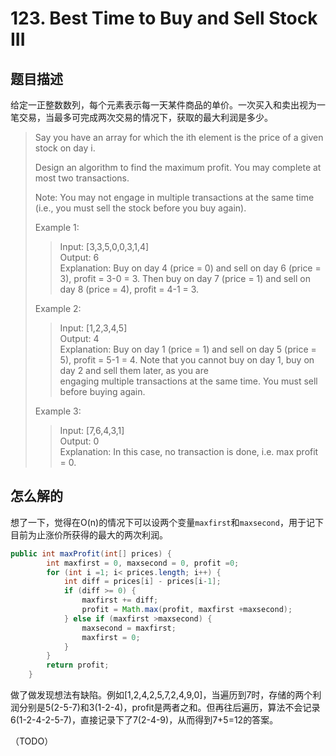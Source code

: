 # 123. Best Time to Buy and Sell Stock III

## 题目描述

给定一正整数数列，每个元素表示每一天某件商品的单价。一次买入和卖出视为一笔交易，当最多可完成两次交易的情况下，获取的最大利润是多少。

>Say you have an array for which the ith element is the price of a given stock on day i.
>
>Design an algorithm to find the maximum profit. You may complete at most two transactions.
>
>Note: You may not engage in multiple transactions at the same time (i.e., you must sell the stock before you buy again).
>
>Example 1:
>
>>Input: [3,3,5,0,0,3,1,4]  
>>Output: 6  
>>Explanation: Buy on day 4 (price = 0) and sell on day 6 (price = 3), profit = 3-0 = 3.
>>Then buy on day 7 (price = 1) and sell on day 8 (price = 4), profit = 4-1 = 3.
>
>Example 2:
>
>>Input: [1,2,3,4,5]  
>>Output: 4  
>>Explanation: Buy on day 1 (price = 1) and sell on day 5 (price = 5), profit = 5-1 = 4.
>>Note that you cannot buy on day 1, buy on day 2 and sell them later, as you are  
>>engaging multiple transactions at the same time. You must sell before buying again.
>
>Example 3:
>
>>Input: [7,6,4,3,1]  
>>Output: 0  
>>Explanation: In this case, no transaction is done, i.e. max profit = 0.

## 怎么解的

想了一下，觉得在O(n)的情况下可以设两个变量`maxfirst`和`maxsecond`，用于记下目前为止涨价所获得的最大的两次利润。

```java
public int maxProfit(int[] prices) {
        int maxfirst = 0, maxsecond = 0, profit =0;
        for (int i =1; i< prices.length; i++) {
            int diff = prices[i] - prices[i-1];
            if (diff >= 0) {
                maxfirst += diff;
                profit = Math.max(profit, maxfirst +maxsecond);
            } else if (maxfirst >maxsecond) {
                maxsecond = maxfirst;
                maxfirst = 0;
            }
        }
        return profit;
    }
```

做了做发现想法有缺陷。例如[1,2,4,2,5,7,2,4,9,0]，当遍历到7时，存储的两个利润分别是5(2-5-7)和3(1-2-4)，profit是两者之和。但再往后遍历，算法不会记录6(1-2-4-2-5-7)，直接记录下了7(2-4-9)，从而得到7+5=12的答案。

（TODO）
